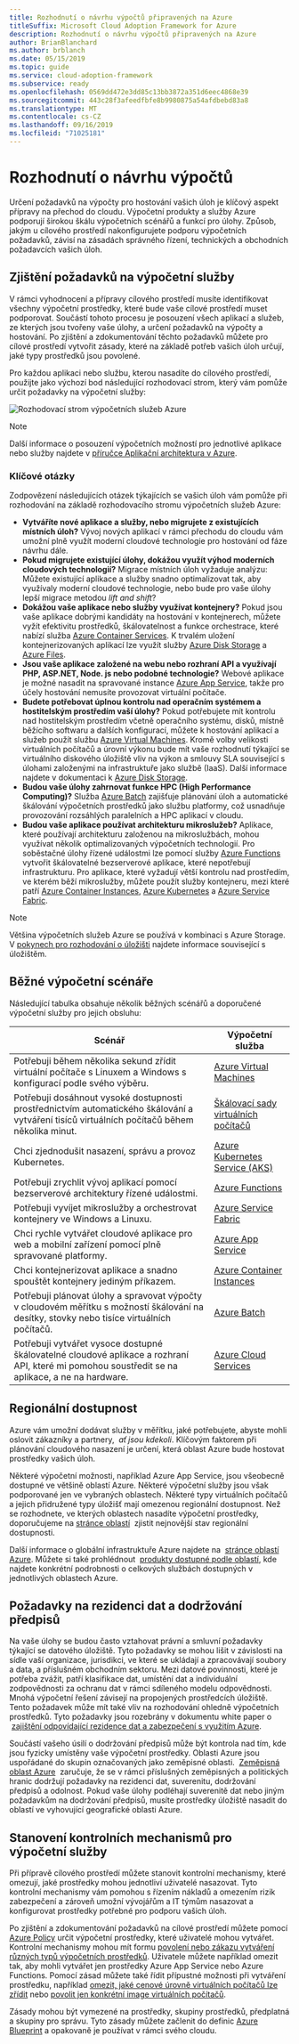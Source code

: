 ```yaml
---
title: Rozhodnutí o návrhu výpočtů připravených na Azure
titleSuffix: Microsoft Cloud Adoption Framework for Azure
description: Rozhodnutí o návrhu výpočtů připravených na Azure
author: BrianBlanchard
ms.author: brblanch
ms.date: 05/15/2019
ms.topic: guide
ms.service: cloud-adoption-framework
ms.subservice: ready
ms.openlocfilehash: 0569dd472e3dd85c13bb3872a351d6eec4868e39
ms.sourcegitcommit: 443c28f3afeedfbfe8b9980875a54afdbebd83a8
ms.translationtype: MT
ms.contentlocale: cs-CZ
ms.lasthandoff: 09/16/2019
ms.locfileid: "71025181"
---
```

# <a name="compute-design-decisions"></a>Rozhodnutí o návrhu výpočtů

Určení požadavků na výpočty pro hostování vašich úloh je klíčový aspekt přípravy na přechod do cloudu. Výpočetní produkty a služby Azure podporují širokou škálu výpočetních scénářů a funkcí pro úlohy. Způsob, jakým u cílového prostředí nakonfigurujete podporu výpočetních požadavků, závisí na zásadách správného řízení, technických a obchodních požadavcích vašich úloh.

## <a name="identify-compute-services-requirements"></a>Zjištění požadavků na výpočetní služby

V rámci vyhodnocení a přípravy cílového prostředí musíte identifikovat všechny výpočetní prostředky, které bude vaše cílové prostředí muset podporovat. Součástí tohoto procesu je posouzení všech aplikací a služeb, ze kterých jsou tvořeny vaše úlohy, a určení požadavků na výpočty a hostování. Po zjištění a zdokumentování těchto požadavků můžete pro cílové prostředí vytvořit zásady, které na základě potřeb vašich úloh určují, jaké typy prostředků jsou povolené.

Pro každou aplikaci nebo službu, kterou nasadíte do cílového prostředí, použijte jako výchozí bod následující rozhodovací strom, který vám pomůže určit požadavky na výpočetní služby:

![Rozhodovací strom výpočetních služeb Azure](../../_images/ready/compute-decision-tree.png)

> [!NOTE]
> Další informace o posouzení výpočetních možností pro jednotlivé aplikace nebo služby najdete v [příručce Aplikační architektura v Azure](https://docs.microsoft.com/azure/architecture/guide/technology-choices/compute-overview).

### <a name="key-questions"></a>Klíčové otázky

Zodpovězení následujících otázek týkajících se vašich úloh vám pomůže při rozhodování na základě rozhodovacího stromu výpočetních služeb Azure:

- **Vytváříte nové aplikace a služby, nebo migrujete z existujících místních úloh?** Vývoj nových aplikací v rámci přechodu do cloudu vám umožní plně využít moderní cloudové technologie pro hostování od fáze návrhu dále.
- **Pokud migrujete existující úlohy, dokážou využít výhod moderních cloudových technologií?** Migrace místních úloh vyžaduje analýzu: Můžete existující aplikace a služby snadno optimalizovat tak, aby využívaly moderní cloudové technologie, nebo bude pro vaše úlohy lepší migrace metodou *lift and shift*?
- **Dokážou vaše aplikace nebo služby využívat kontejnery?** Pokud jsou vaše aplikace dobrými kandidáty na hostování v kontejnerech, můžete vyžít efektivitu prostředků, škálovatelnost a funkce orchestrace, které nabízí služba [Azure Container Services](https://azure.microsoft.com/product-categories/containers). K trvalém uložení kontejnerizovaných aplikací lze využít služby [Azure Disk Storage](https://docs.microsoft.com/azure/virtual-machines/windows/managed-disks-overview) a [Azure Files](https://docs.microsoft.com/azure/storage/files/storage-files-introduction).
- **Jsou vaše aplikace založené na webu nebo rozhraní API a využívají PHP, ASP.NET, Node. js nebo podobné technologie?** Webové aplikace je možné nasadit na spravované instance [Azure App Service](https://docs.microsoft.com/azure/app-service/overview), takže pro účely hostování nemusíte provozovat virtuální počítače.
- **Budete potřebovat úplnou kontrolu nad operačním systémem a hostitelským prostředím vaší úlohy?** Pokud potřebujete mít kontrolu nad hostitelským prostředím včetně operačního systému, disků, místně běžícího softwaru a dalších konfigurací, můžete k hostování aplikací a služeb použít službu [Azure Virtual Machines](https://azure.microsoft.com/services/virtual-machines). Kromě volby velikosti virtuálních počítačů a úrovní výkonu bude mít vaše rozhodnutí týkající se virtuálního diskového úložiště vliv na výkon a smlouvy SLA související s úlohami založenými na infrastruktuře jako službě (IaaS). Další informace najdete v dokumentaci k [Azure Disk Storage](https://docs.microsoft.com/azure/virtual-machines/windows/managed-disks-overview).
- **Budou vaše úlohy zahrnovat funkce HPC (High Performance Computing)?** Služba [Azure Batch](https://docs.microsoft.com/azure/batch/batch-technical-overview) zajišťuje plánování úloh a automatické škálování výpočetních prostředků jako službu platformy, což usnadňuje provozování rozsáhlých paralelních a HPC aplikací v cloudu.
- **Budou vaše aplikace používat architekturu mikroslužeb?** Aplikace, které používají architekturu založenou na mikroslužbách, mohou využívat několik optimalizovaných výpočetních technologií. Pro soběstačné úlohy řízené událostmi lze pomocí služby [Azure Functions](https://docs.microsoft.com/azure/azure-functions/functions-overview) vytvořit škálovatelné bezserverové aplikace, které nepotřebují infrastrukturu. Pro aplikace, které vyžadují větší kontrolu nad prostředím, ve kterém běží mikroslužby, můžete použít služby kontejneru, mezi které patří [Azure Container Instances](https://docs.microsoft.com/azure/container-instances/container-instances-overview), [Azure Kubernetes](https://docs.microsoft.com/azure/aks/intro-kubernetes) a [Azure Service Fabric](https://docs.microsoft.com/azure/service-fabric/service-fabric-overview).

> [!NOTE]
> Většina výpočetních služeb Azure se používá v kombinaci s Azure Storage. V [pokynech pro rozhodování o úložišti](./storage-guidance.md) najdete informace související s úložištěm.

## <a name="common-compute-scenarios"></a>Běžné výpočetní scénáře

Následující tabulka obsahuje několik běžných scénářů a doporučené výpočetní služby pro jejich obsluhu:

| **Scénář** | **Výpočetní služba** |
| --- | --- |
| Potřebuji během několika sekund zřídit virtuální počítače s Linuxem a Windows s konfigurací podle svého výběru. | [Azure Virtual Machines](https://azure.microsoft.com/services/virtual-machines) |
| Potřebuji dosáhnout vysoké dostupnosti prostřednictvím automatického škálování a vytváření tisíců virtuálních počítačů během několika minut. | [Škálovací sady virtuálních počítačů](https://azure.microsoft.com/services/virtual-machine-scale-sets) |
| Chci zjednodušit nasazení, správu a provoz Kubernetes. | [Azure Kubernetes Service (AKS)](https://azure.microsoft.com/services/kubernetes-service) |
| Potřebuji zrychlit vývoj aplikací pomocí bezserverové architektury řízené událostmi. | [Azure Functions](https://azure.microsoft.com/services/functions) |
| Potřebuji vyvíjet mikroslužby a orchestrovat kontejnery ve Windows a Linuxu. | [Azure Service Fabric](https://azure.microsoft.com/services/service-fabric) |
| Chci rychle vytvářet cloudové aplikace pro web a mobilní zařízení pomocí plně spravované platformy. | [Azure App Service](https://azure.microsoft.com/services/app-service) |
| Chci kontejnerizovat aplikace a snadno spouštět kontejnery jediným příkazem. | [Azure Container Instances](https://azure.microsoft.com/services/container-instances) |
| Potřebuji plánovat úlohy a spravovat výpočty v cloudovém měřítku s možností škálování na desítky, stovky nebo tisíce virtuálních počítačů. | [Azure Batch](https://azure.microsoft.com/services/batch) |
| Potřebuji vytvářet vysoce dostupné škálovatelné cloudové aplikace a rozhraní API, které mi pomohou soustředit se na aplikace, a ne na hardware. | [Azure Cloud Services](https://azure.microsoft.com/services/cloud-services) |

## <a name="regional-availability"></a>Regionální dostupnost

Azure vám umožní dodávat služby v měřítku, jaké potřebujete, abyste mohli oslovit zákazníky a partnery,  _ať jsou kdekoli_. Klíčovým faktorem při plánování cloudového nasazení je určení, která oblast Azure bude hostovat prostředky vašich úloh.

Některé výpočetní možnosti, například Azure App Service, jsou všeobecně dostupné ve většině oblastí Azure. Některé výpočetní služby jsou však podporované jen ve vybraných oblastech. Některé typy virtuálních počítačů a jejich přidružené typy úložišť mají omezenou regionální dostupnost. Než se rozhodnete, ve kterých oblastech nasadíte výpočetní prostředky, doporučujeme na [stránce oblastí](https://azure.microsoft.com/global-infrastructure/services/?regions=all&products=azure-vmware-cloudsimple,cloud-services,batch,container-instances,app-service,service-fabric,functions,kubernetes-service,virtual-machine-scale-sets,virtual-machines)  zjistit nejnovější stav regionální dostupnosti.

Další informace o globální infrastruktuře Azure najdete na  [stránce oblastí Azure](https://azure.microsoft.com/global-infrastructure/regions). Můžete si také prohlédnout  [produkty dostupné podle oblastí](https://azure.microsoft.com/global-infrastructure/services/?regions=all&products=all), kde najdete konkrétní podrobnosti o celkových službách dostupných v jednotlivých oblastech Azure.

## <a name="data-residency-and-compliance-requirements"></a>Požadavky na rezidenci dat a dodržování předpisů

Na vaše úlohy se budou často vztahovat právní a smluvní požadavky týkající se datového úložiště. Tyto požadavky se mohou lišit v závislosti na sídle vaší organizace, jurisdikci, ve které se ukládají a zpracovávají soubory a data, a příslušném obchodním sektoru. Mezi datové povinnosti, které je potřeba zvážit, patří klasifikace dat, umístění dat a individuální zodpovědnosti za ochranu dat v rámci sdíleného modelu odpovědnosti. Mnohá výpočetní řešení závisejí na propojených prostředcích úložiště. Tento požadavek může mít také vliv na rozhodování ohledně výpočetních prostředků. Tyto požadavky jsou rozebrány v dokumentu white paper o  [zajištění odpovídající rezidence dat a zabezpečení s využitím Azure](https://azure.microsoft.com/resources/achieving-compliant-data-residency-and-security-with-azure).

Součástí vašeho úsilí o dodržování předpisů může být kontrola nad tím, kde jsou fyzicky umístěny vaše výpočetní prostředky. Oblasti Azure jsou uspořádané do skupin označovaných jako zeměpisné oblasti.  [Zeměpisná oblast Azure](https://azure.microsoft.com/global-infrastructure/geographies)  zaručuje, že se v rámci příslušných zeměpisných a politických hranic dodržují požadavky na rezidenci dat, suverenitu, dodržování předpisů a odolnost. Pokud vaše úlohy podléhají suverenitě dat nebo jiným požadavkům na dodržování předpisů, musíte prostředky úložiště nasadit do oblastí ve vyhovující geografické oblasti Azure.

## <a name="establish-controls-for-compute-services"></a>Stanovení kontrolních mechanismů pro výpočetní služby

Při přípravě cílového prostředí můžete stanovit kontrolní mechanismy, které omezují, jaké prostředky mohou jednotliví uživatelé nasazovat. Tyto kontrolní mechanismy vám pomohou s řízením nákladů a omezením rizik zabezpečení a zároveň umožní vývojářům a IT týmům nasazovat a konfigurovat prostředky potřebné pro podporu vašich úloh.

Po zjištění a zdokumentování požadavků na cílové prostředí můžete pomocí [Azure Policy](https://docs.microsoft.com/azure/governance/policy/overview) určit výpočetní prostředky, které uživatelé mohou vytvářet. Kontrolní mechanismy mohou mít formu [povolení nebo zákazu vytváření různých typů výpočetních prostředků](https://docs.microsoft.com/azure/governance/policy/samples/allowed-resource-types). Uživatele můžete například omezit tak, aby mohli vytvářet jen prostředky Azure App Service nebo Azure Functions. Pomocí zásad můžete také řídit přípustné možnosti při vytváření prostředku, například [omezit, jaké cenové úrovně virtuálních počítačů lze zřídit](https://docs.microsoft.com/azure/governance/policy/samples/allowed-skus-storage) nebo [povolit jen konkrétní image virtuálních počítačů](https://docs.microsoft.com/azure/governance/policy/samples/allowed-custom-images).

Zásady mohou být vymezené na prostředky, skupiny prostředků, předplatná a skupiny pro správu. Tyto zásady můžete začlenit do definic [Azure Blueprint](https://docs.microsoft.com/azure/governance/blueprints/overview) a opakovaně je používat v rámci svého cloudu.

